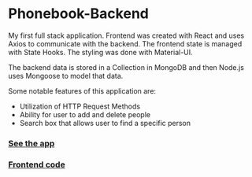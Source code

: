 # Phonebook-Backend

My first full stack application. Frontend was created with React and uses Axios to communicate with the backend. The frontend state is managed with State Hooks. The styling was done with Material-UI.

The backend data is stored in a Collection in MongoDB and then Node.js uses Mongoose to model that data.

Some notable features of this application are:
  *  Utilization of HTTP Request Methods
  *  Ability for user to add and delete people
  *  Search box that allows user to find a specific person

[<h3>See the app</h3>](https://alluring-kings-canyon-01879.herokuapp.com/)

[<h3>Frontend code</h3>](https://github.com/djl218/FullStack/tree/master/part2/phonebook)